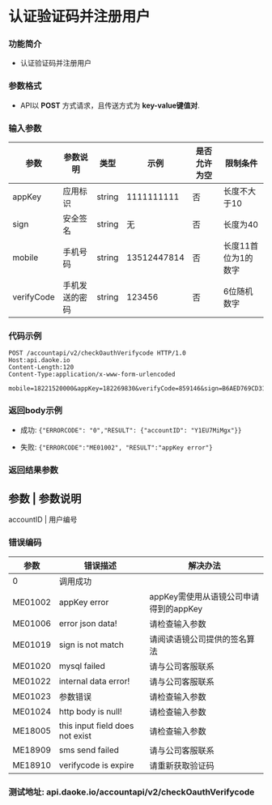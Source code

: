 认证验证码并注册用户
========================
### 功能简介
* 认证验证码并注册用户

### 参数格式

* API以 **POST** 方式请求，且传送方式为 **key-value键值对**.

### 输入参数

 参数                       | 参数说明           | 类型   | 示例               | 是否允许为空 | 限制条件
----------------------------|--------------------|--------|--------------------|--------------|--------------
 appKey                     | 应用标识           | string | 1111111111         | 否           | 长度不大于10
 sign                       | 安全签名           | string | 无                 | 否           | 长度为40
 mobile                     | 手机号码           | string | 13512447814        | 否           | 长度11首位为1的数字
 verifyCode                 | 手机发送的密码     | string | 123456             | 否           | 6位随机数字
 

### 代码示例

    POST /accountapi/v2/checkOauthVerifycode HTTP/1.0
    Host:api.daoke.io
    Content-Length:120
    Content-Type:application/x-www-form-urlencoded

    mobile=18221520000&appKey=182269830&verifyCode=859146&sign=B6AED769CD319915F9E790B7CC678D5B11781C56

### 返回body示例

* 成功: `{"ERRORCODE": "0","RESULT": {"accountID": "Y1EU7MiMgx"}}`

* 失败: `{"ERRORCODE":"ME01002", "RESULT":"appKey error"}`

### 返回结果参数

 参数   | 参数说明
------------------------------------------
 accountID | 用户编号

### 错误编码

 参数                 | 错误描述               | 解决办法     
----------------------|------------------------|---------------------------------------
 0                    | 调用成功               | 
 ME01002              | appKey error           | appKey需使用从语镜公司申请得到的appKey
 ME01006              | error json data!       | 请检查输入参数
 ME01019              | sign is not match      | 请阅读语镜公司提供的签名算法
 ME01020              | mysql failed           |  请与公司客服联系
 ME01022              | internal data error!   | 请与公司客服联系
 ME01023              | 参数错误                | 请检查输入参数
 ME01024			  | http body is null!     | 请检查输入参数
 ME18005              | this input field does not exist| 请检查输入参数
 ME18909			  |sms send failed		   |请与公司客服联系
 ME18910			  |verifycode is expire	   |请重新获取验证码


### 测试地址: api.daoke.io/accountapi/v2/checkOauthVerifycode

